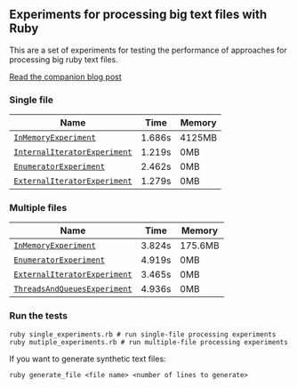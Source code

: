 ## Experiments for processing big text files with Ruby

This are a set of experiments for testing the performance of approaches for processing big ruby text files.

[Read the companion blog post](https://www.jorgemanrubia.com/2019/04/14/processing-text-files-in-ruby-simultaneously/)

### Single file

| Name                       | Time   | Memory    |
|---|---|---|
| [`InMemoryExperiment`](https://github.com/jorgemanrubia/read-files-performance-experiments/blob/24c32f76d96db58606bae3d023f673a881341bcd/single/in_memory_experiment.rb#L2-L3) | 1.686s | 4125MB |
| [`InternalIteratorExperiment`](https://github.com/jorgemanrubia/read-files-performance-experiments/blob/aaf4eb0c0ac7a4d0a9c519f32ce946cf4dea2668/single/internal_iterator_experiment.rb#L2) | 1.219s | 0MB       |
| [`EnumeratorExperiment`](https://github.com/jorgemanrubia/read-files-performance-experiments/blob/aaf4eb0c0ac7a4d0a9c519f32ce946cf4dea2668/single/enumerator_experiment.rb#L2)       | 2.462s | 0MB       |
| [`ExternalIteratorExperiment`](https://github.com/jorgemanrubia/read-files-performance-experiments/blob/efcd3902e5995a468c173fd3be90c10a4ac2df9e/single/external_iterator_experiment.rb#L2) | 1.279s | 0MB       |


### Multiple files

| Name                       | Time   | Memory    |
|---|---|---|
| [`InMemoryExperiment`](https://github.com/jorgemanrubia/read-files-performance-experiments/blob/24c32f76d96db58606bae3d023f673a881341bcd/single/in_memory_experiment.rb) | 3.824s | 175.6MB |
| [`EnumeratorExperiment`](https://github.com/jorgemanrubia/read-files-performance-experiments/blob/b2eded116f65ee779e6d678eb0901fbe6a265724/multiple/enumerator_experiment.rb)       | 4.919s | 0MB       |
| [`ExternalIteratorExperiment`](https://github.com/jorgemanrubia/read-files-performance-experiments/blob/b2eded116f65ee779e6d678eb0901fbe6a265724/multiple/external_iterator_experiment.rb) | 3.465s | 0MB       |
| [`ThreadsAndQueuesExperiment`](https://github.com/jorgemanrubia/read-files-performance-experiments/blob/7861db0af4dd580dca217e4025501ae264299640/multiple/threads_and_queues_experiment.rb) | 4.936s | 0MB       |

### Run the tests

```
ruby single_experiments.rb # run single-file processing experiments
ruby mutiple_experiments.rb # run multiple-file processing experiments
```

If you want to generate synthetic text files:

```
ruby generate_file <file name> <number of lines to generate>
```

